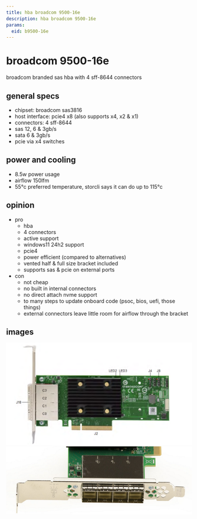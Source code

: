 ```yaml
---
title: hba broadcom 9500-16e
description: hba broadcom 9500-16e
params:
  eid: b9500-16e
---
```

# broadcom 9500-16e
broadcom branded sas hba with 4 sff-8644 connectors

## general specs
* chipset: broadcom sas3816
* host interface: pcie4 x8 (also supports x4, x2 & x1)
* connectors: 4 sff-8644
* sas 12, 6 & 3gb/s
* sata 6 & 3gb/s
* pcie via x4 switches

## power and cooling
* 8.5w power usage
* airflow 150lfm
* 55°c preferred temperature, storcli says it can do up to 115°c

## opinion

* pro
  * hba
  * 4 connectors
  * active support
  * windows11 24h2 support
  * pcie4
  * power efficient (compared to alternatives)
  * vented half & full size bracket included
  * supports sas & pcie on external ports
* con
  * not cheap
  * no built in internal connectors
  * no direct attach nvme support
  * to many steps to update onboard code (psoc, bios, uefi, those things)
  * external connectors leave little room for airflow through the bracket

## images
![front](9500-16e-f.png)
![bracket](9500-16e-bracket.png)

